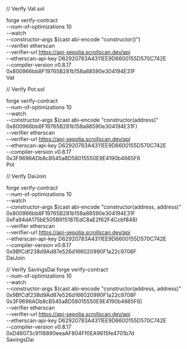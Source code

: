 // Verify Vat.sol

forge verify-contract \
    --num-of-optimizations 10 \
    --watch \
    --constructor-args  $(cast abi-encode "constructor()") \
    --verifier etherscan \
    --verifier-url https://api-sepolia.scrollscan.dev/api \
    --etherscan-api-key D62920783A4311EE9D6600155D570C742E \
    --compiler-version v0.8.17 \
    0x800966bb8F19765B281b158a88590e304194E31F \
    Vat

// Verify Pot.sol 

forge verify-contract \
    --num-of-optimizations 10 \
    --watch \
    --constructor-args  $(cast abi-encode "constructor(address)" 0x800966bb8F19765B281b158a88590e304194E31F) \
    --verifier etherscan \
    --verifier-url https://api-sepolia.scrollscan.dev/api \
    --etherscan-api-key D62920783A4311EE9D6600155D570C742E \
    --compiler-version v0.8.17 \
    0x3F9696ADb8cB545a8D58015550E9E4190b4665F6 \
    Pot

// Verify DaiJoin 

forge verify-contract \
    --num-of-optimizations 10 \
    --watch \
    --constructor-args  $(cast abi-encode "constructor(address, address)" 0x800966bb8F19765B281b158a88590e304194E31F 0xFa94dA175bE505B915187EdC8aE2f62F4Ccbf848) \
    --verifier etherscan \
    --verifier-url https://api-sepolia.scrollscan.dev/api \
    --etherscan-api-key D62920783A4311EE9D6600155D570C742E \
    --compiler-version v0.8.17 \
    0x9BfCdf238d9Ad87e526d166020990F1a22c9708F \
    DaiJoin


// Verify SavingsDai 
forge verify-contract \
    --num-of-optimizations 10 \
    --watch \
    --constructor-args  $(cast abi-encode "constructor(address, address)" 0x9BfCdf238d9Ad87e526d166020990F1a22c9708F 0x3F9696ADb8cB545a8D58015550E9E4190b4665F6) \
    --verifier etherscan \
    --verifier-url https://api-sepolia.scrollscan.dev/api \
    --etherscan-api-key D62920783A4311EE9D6600155D570C742E \
    --compiler-version v0.8.17 \
    0xD46073c9118890eeaAF804Ff0EA9615fe4701b7d \
    SavingsDai


